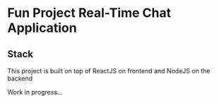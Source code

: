 # Fun Project Real-Time Chat Application

## Stack

This project is built on top of ReactJS on frontend and NodeJS on the backend

Work in progress...
